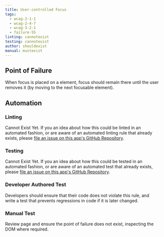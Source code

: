 ```yaml
---
title: User-controlled Focus
tags: 
  - wcag-2-1-1
  - wcag-2-4-7
  - wcag-3-2-1
  - failure-55
linting: cannotexist
testing: cannotexist
author: shouldexist
manual: mustexist
---
```


## Point of Failure
When focus is placed on a element, focus should remain there until the user removes it (by moving to the next focusable element).

## Automation

### Linting
Cannot Exist Yet. If you an idea about how this could be linted in an automated fashion, or are aware of an automated linting rule that already exists, please [file an issue on this app's GitHub Repository](https://github.com/MelSumner/a11y-automation/issues).

### Testing
Cannot Exist Yet. If you an idea about how this could be tested in an automated fashion, or are aware of an automated test that already exists, please [file an issue on this app's GitHub Repository](https://github.com/MelSumner/a11y-automation/issues).

### Developer Authored Test
Developers should ensure that their code does not violate this rule, and write a test that prevents regressions in code if it is later changed.

### Manual Test
Review page and ensure the point of failure does not exist, inspecting the DOM where required.